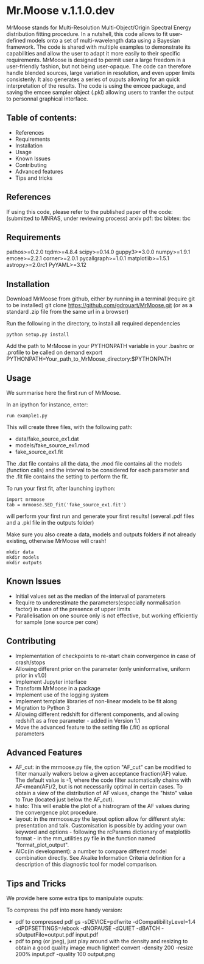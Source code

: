 # Mr.Moose v.1.1.0.dev
MrMoose stands for Multi-Resolution Multi-Object/Origin Spectral Energy distribution fitting procedure. In a nutshell, this code allows to fit user-defined models onto a set of multi-wavelength data using a Bayesian framework. The code is shared with multiple examples to demonstrate its capabilities and allow the user to adapt it more easily to their specific requirements. MrMoose is designed to permit user a large freedom in a user-friendly fashion, but not being user-opaque. The code can therefore handle blended sources, large variation in resolution, and even upper limits consistenly. It also generates a series of ouputs allowing for an quick interpretation of the results. The code is using the emcee package, and saving the emcee sampler object (.pkl) allowing users to tranfer the output to personnal graphical interface. 


## Table of contents:
* References
* Requirements 
* Installation
* Usage
* Known Issues
* Contributing
* Advanced features
* Tips and tricks


## References
If using this code, please refer to the published paper of the code:
(submitted to MNRAS, under reviewing process)
arxiv pdf: tbc
bibtex: tbc 

## Requirements
pathos>=0.2.0
tqdm>=4.8.4
scipy>=0.14.0
guppy3>=3.0.0
numpy>=1.9.1
emcee>=2.2.1
corner>=2.0.1
pycallgraph>=1.0.1
matplotlib>=1.5.1
astropy>=2.0rc1
PyYAML>=3.12

## Installation
Download MrMoose from github, either by running in a terminal (require git to be installed)
git clone https://github.com/gdrouart/MrMoose.git
(or as a standard .zip file from the same url in a browser)

Run the following in the directory, to install all required dependencies
```
python setup.py install
````

Add the path to MrMoose in your PYTHONPATH variable in your .bashrc or .profile to be called on demand
export PYTHONPATH=Your_path_to_MrMoose_directory:$PYTHONPATH

## Usage
We summarise here the first run of MrMoose. 

In an ipython for instance, enter:
```
run example1.py
```

This will create three files, with the following path:
 - data/fake_source_ex1.dat
 - models/fake_source_ex1.mod
 - fake_source_ex1.fit

The .dat file contains all the data, the .mod file contains all the models (function calls) and
the interval to be considered for each parameter and the .fit file contains the setting to
perform the fit. 

To run your first fit, after launching ipython:
```
import mrmoose
tab = mrmoose.SED_fit('fake_source_ex1.fit')
```
will perform your first run and generate your first results! (several .pdf files and a .pkl file
in the outputs folder)

Make sure you also create a data, models and outputs folders if not already existing, otherwise MrMoose will crash!
```
mkdir data
mkdir models
mkdir outputs
```

## Known Issues
- Initial values set as the median of the interval of parameters
- Require to underestimate the parameters(especially normalisation factor) in case of the presence of upper limits
- Parallelisation on one source only is not effective, but working efficiently for sample (one source per core)

## Contributing
- Implementation of checkpoints to re-start chain convergence in case of crash/stops
- Allowing different prior on the parameter (only uninformative, uniform prior in v1.0)
- Implement Jupyter interface
- Transform MrMoose in a package
- Implement use of the logging system
- Implement template libraries of non-linear models to be fit along
- Migration to Python 3
- Allowing different redshift for different components, and allowing redshift as a free parameter - added in Version 1.1
- Move the advanced feature to the setting file (.fit) as optional parameters

## Advanced Features
- AF_cut: in the mrmoose.py file, the option "AF_cut" can be modified to filter manually walkers below a
given acceptance fraction(AF) value. The default value is -1, where the code filter automatically chains
with AF<mean(AF)/2, but is not necessarily optimal in certain cases. To obtain a view of the distribution
of AF values, change the "histo" value to True (located just below the AF_cut). 
- histo: This will enable the plot of a histrogram of the AF values during the convergence plot procedure. 
- layout: in the mrmoose.py the layout option allow for different style: presentation and talk. Customisation
is possible by adding your own keyword and options - following the rcParams dictionary of matplotlib format -
in the mm_utilities.py file in the function named "format_plot_output".
- AICc(in development): a number to compare different model combination directly. See Akaike Information Criteria
definition for a description of this diagnostic tool for model comparison. 

## Tips and Tricks
We provide here some extra tips to manipulate ouputs:

To compress the pdf into more handy version:
 - pdf to compressed pdf
gs -sDEVICE=pdfwrite -dCompatibilityLevel=1.4 -dPDFSETTINGS=/ebook -dNOPAUSE -dQUIET -dBATCH -sOutputFile=output.pdf input.pdf
 - pdf to png (or jpeg), just play around with the density and resizing to obtain a good quality image much lighter! 
convert -density 200 -resize 200% input.pdf -quality 100 output.png
